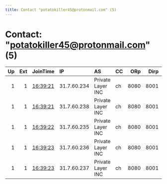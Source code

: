 ```yaml
---
title: Contact "potatokiller45@protonmail.com" (5)
---
```


# Contact: "potatokiller45@protonmail.com" (5)

|   Up |   Ext | JoinTime                                                                                            | IP          | AS                | CC   |   ORp |   Dirp | OS    | Version   | Nickname   |   eFamMembers |
|-----:|------:|:----------------------------------------------------------------------------------------------------|:------------|:------------------|:-----|------:|-------:|:------|:----------|:-----------|--------------:|
|    1 |     1 | [16:39:21](https://metrics.torproject.org/rs.html#details/2C5FD9ADC8E4349470116FE2D865F244764EEE09) | 31.7.60.234 | Private Layer INC | ch   |  8080 |   8001 | Linux | 0.4.5.9   | potato1    |             5 |
|    1 |     1 | [16:39:21](https://metrics.torproject.org/rs.html#details/FFE94A520C51DD186D6421AC3213815356DE4517) | 31.7.60.238 | Private Layer INC | ch   |  8080 |   8001 | Linux | 0.4.5.9   | potato5    |             5 |
|    1 |     1 | [16:39:22](https://metrics.torproject.org/rs.html#details/4BB05333D4868176F7ED9326B833CAE0164F5708) | 31.7.60.235 | Private Layer INC | ch   |  8080 |   8001 | Linux | 0.4.5.9   | potato2    |             5 |
|    1 |     1 | [16:39:23](https://metrics.torproject.org/rs.html#details/10DF77B26674D941F31EB04D20EBEF94D27921CA) | 31.7.60.236 | Private Layer INC | ch   |  8080 |   8001 | Linux | 0.4.5.9   | potato3    |             5 |
|    1 |     1 | [16:39:23](https://metrics.torproject.org/rs.html#details/14C144CBB9A31C2F777797C0F8EBB4A7C4C61F8C) | 31.7.60.237 | Private Layer INC | ch   |  8080 |   8001 | Linux | 0.4.5.9   | potato4    |             5 |
